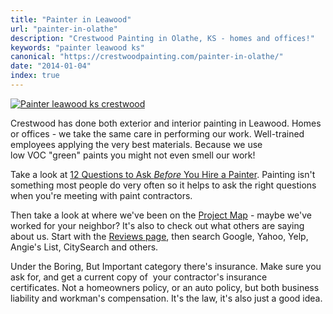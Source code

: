 ```yaml
---
title: "Painter in Leawood"
url: "painter-in-olathe"
description: "Crestwood Painting in Olathe, KS - homes and offices!"
keywords: "painter leawood ks"
canonical: "https://crestwoodpainting.com/painter-in-olathe/"
date: "2014-01-04"
index: true
---
```


[![Painter leawood ks crestwood](/images/Leawood2.jpg)](/images/Leawood2.jpg)

Crestwood has done both exterior and interior painting in Leawood. Homes or offices - we take the same care in performing our work. Well-trained employees applying the very best materials. Because we use low VOC "green" paints you might not even smell our work!

Take a look at [12 Questions to Ask _Before_ You Hire a Painter](/12-questions-ask-painter/ "12 Questions to Ask Before You Hire a Painter"). Painting isn't something most people do very often so it helps to ask the right questions when you're meeting with paint contractors.

Then take a look at where we've been on the [Project Map](/map/ "Project Map") - maybe we've worked for your neighbor? It's also to check out what others are saying about us. Start with the [Reviews page](/reviews/ "Online Reviews – Painters in Kansas City"), then search Google, Yahoo, Yelp, Angie's List, CitySearch and others.

Under the Boring, But Important category there's insurance. Make sure you ask for, and get a current copy of  your contractor's insurance certificates. Not a homeowners policy, or an auto policy, but both business liability and workman's compensation. It's the law, it's also just a good idea.
